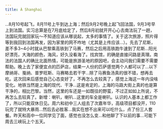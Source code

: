 ```yaml
---
title: À Shanghai
---
```


...8月10号起飞，8月11号上午到达上海；然后9月2号晚上起飞回法国，9月3号早上到法国。实习总算是在7月底给定了，然后8月初就开开心心去南法玩了一趟，法国玩完就回家玩〜不知道应该从哪说起，太多的事情了。关于这次旅游，照片得等到我回到法国再发，因为家里的网不咋地（尤其是上传应该...）。先去了尼斯，差不多3~4小时就从巴黎乘高铁到了马赛，然后之后用高铁跑牛速到了尼斯...阳光好漂亮，大海的颜色，海风，好久没看海了。找宾馆，的确是直接问路是真理。南法的法国人的确比北面热情，可能是旅游圣地的原因吧，会主动问我们需要不需要帮助。晚上去了家便宜点的匹萨店，结果一人份的匹萨感觉两个人都可以了...以下摩纳哥、戛纳、普罗旺斯、马赛略去若干字...除了马赛鱼汤真的很不错，想再去吃。这次回来后感觉自己心态变好了，不再怎么去较真了，感觉上海这一年内没啥变化。地铁当然是上海的现代、干净...这是肯定的，上海的马路大街上真的也是算干净的，相比巴黎。当然，这里的车还是一如既往的野蛮，不过正如如上所说，不再怎么去较真了。新增：喇叭，喇叭...这里的车全是喇叭。认识的人基本上都工作了，所以只能双休日见。周六和初中三人组去了次嘉年华，高级项目都没开，110玩完了就特大暴雨...然后去必胜客...我实在想不出来可以吃什么，点了份三人套餐。昨天和高中一位同学见了面，感觉也没怎么变...和他聊了下以前的事...可能下周去三峡玩上个五天。